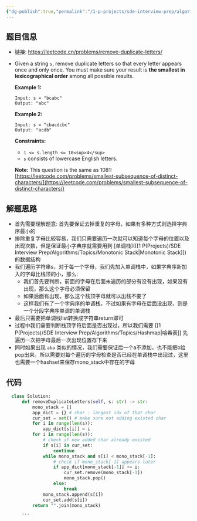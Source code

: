 ```yaml
---
{"dg-publish":true,"permalink":"/1-p-projects/sde-interview-prep/algorithms/leetcode/316-remove-duplicate-letters/","tags":["Leetcode/Medium","#Huawei-VO"],"noteIcon":"1"}
---
```



## 题目信息

- 链接: https://leetcode.cn/problems/remove-duplicate-letters/
- Given a string `s`, remove duplicate letters so that every letter appears once and only once. You must make sure your result is **the smallest in lexicographical order** among all possible results.
  
  **Example 1:**
  
  ```
  Input: s = "bcabc"
  Output: "abc"
  
  ```
  
  **Example 2:**
  
  ```
  Input: s = "cbacdcbc"
  Output: "acdb"
  
  ```
  
  **Constraints:**
	- `1 <= s.length <= 10<sup>4</sup>`
	- `s` consists of lowercase English letters.
  
  **Note:** This question is the same as 1081: [https://leetcode.com/problems/smallest-subsequence-of-distinct-characters/](https://leetcode.com/problems/smallest-subsequence-of-distinct-characters/)

## 解题思路

- 首先需要理解题意: 首先要保证去掉重复的字母，如果有多种方式则选择字典序最小的
- 排除重复字母比较容易，我们只需要遍历一次就可以知道每个字母的位置以及出现次数，但是保证最小字典序就需要用到 [单调栈]([[1 P(Projects)/SDE Interview Prep/Algorithms/Topics/Monotonic Stack\|Monotonic Stack]]) 的数据结构
- 我们遍历字符串s，对于每一个字母，我们先加入单调栈中，如果字典序新加入的字母比栈顶的小，那么:
	- 我们首先要判断，前面的字母在后面未遍历的部分有没有出现，如果没有出现，那么这个字母必须保留
	- 如果后面有出现，那么这个栈顶字母就可以出栈不要了
	- 这样我们有了一个字典序的单调栈，不过如果有字母在后面没出现，则是一个分段字典序单调的单调栈
- 最后只需要把单调栈list转换成字符串return即可
- 过程中我们需要判断栈顶字符后面是否出现过，所以我们需要 [[1 P(Projects)/SDE Interview Prep/Algorithms/Topics/Hashmap\|哈希表]] 先遍历一次把字母最后一次出现位置存下来
- 同时如果出现 `aba` 类似的情况，我们需要保证后一个a不添加，也不能把b给pop出来。所以需要对每个遍历的字母检查是否已经在单调栈中出现过，这里也需要一个hashset来保存mono_stack中存在的字母

## 代码

```python
  class Solution:
	  def removeDuplicateLetters(self, s: str) -> str:
		  mono_stack = []
		  app_dict = {} # char : largest idx of that char
		  cur_set = set() # make sure not adding existed char
		  for i in range(len(s)):
			  app_dict[s[i]] = i
		  for i in range(len(s)):
			  # check if new added char already existed
			  if s[i] in cur_set:
				  continue
			  while mono_stack and s[i] < mono_stack[-1]:
				  # check if mono_stack[-1] appears later
				  if app_dict[mono_stack[-1]] >= i:
					  cur_set.remove(mono_stack[-1])
					  mono_stack.pop()
				  else:
					  break
			  mono_stack.append(s[i])
			  cur_set.add(s[i])
		  return "".join(mono_stack)
	  
	  ```